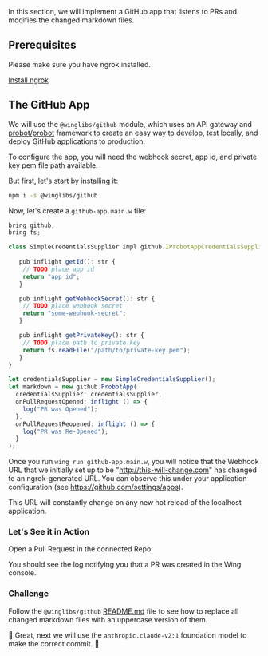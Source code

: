 In this section, we will implement a GitHub app that listens to PRs
and modifies the changed markdown files.

## Prerequisites

Please make sure you have ngrok installed.

[Install ngrok](https://ngrok.com/docs/getting-started/)

## The GitHub App

We will use the `@winglibs/github` module, which uses an API gateway and 
[probot/probot](https://github.com/probot/probot) framework to create 
an easy way to develop, test locally, and deploy GitHub applications 
to production. 

To configure the app, you will need the webhook secret, app id, and private key pem file path available.

But first, let's start by installing it:
```sh
npm i -s @winglibs/github
```

Now, let's create a `github-app.main.w` file:

```js
bring github;
bring fs;

class SimpleCredentialsSupplier impl github.IProbotAppCredentialsSupplier {
   
   pub inflight getId(): str {
    // TODO place app id
    return "app id";
   }

   pub inflight getWebhookSecret(): str {
    // TODO place webhook secret
    return "some-webhook-secret";
   }

   pub inflight getPrivateKey(): str {
    // TODO place path to private key
    return fs.readFile("/path/to/private-key.pem");
   }
}

let credentialsSupplier = new SimpleCredentialsSupplier();
let markdown = new github.ProbotApp(
  credentialsSupplier: credentialsSupplier,
  onPullRequestOpened: inflight () => {
    log("PR was Opened");
  },
  onPullRequestReopened: inflight () => {
    log("PR was Re-Opened");
  }
);
```

Once you run `wing run github-app.main.w`, you will notice that the 
Webhook URL that we initially set up to be "http://this-will-change.com" 
has changed to an ngrok-generated URL. You can observe this under your application configuration (see https://github.com/settings/apps).

This URL will constantly change on any new hot reload of the localhost application.

### Let's See it in Action

Open a Pull Request in the connected Repo.

You should see the log notifying you that a PR was created in the Wing console.

### Challenge

Follow the `@winglibs/github` [README.md](https://www.npmjs.com/package/@winglibs/github) file to see how to replace all 
changed markdown files with an uppercase version of them.

🚀 Great, next we will use the `anthropic.claude-v2:1` foundation model to make the correct commit. 🚀
